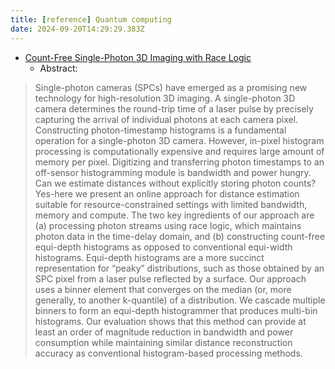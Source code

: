 ```yaml
---
title: [reference] Quantum computing
date: 2024-09-20T14:29:29.383Z
---
```


- [Count-Free Single-Photon 3D Imaging with Race Logic](https://ieeexplore-ieee-org.proxy.lib.utc.edu/abstract/document/10210115)
    -  Abstract:
>Single-photon cameras (SPCs) have emerged as a promising new technology for high-resolution 3D imaging. A single-photon 3D camera determines the round-trip time of a laser pulse by precisely capturing the arrival of individual photons at each camera pixel. Constructing photon-timestamp histograms is a fundamental operation for a single-photon 3D camera. However, in-pixel histogram processing is computationally expensive and requires large amount of memory per pixel. Digitizing and transferring photon timestamps to an off-sensor histogramming module is bandwidth and power hungry. Can we estimate distances without explicitly storing photon counts? Yes-here we present an online approach for distance estimation suitable for resource-constrained settings with limited bandwidth, memory and compute. The two key ingredients of our approach are (a) processing photon streams using race logic, which maintains photon data in the time-delay domain, and (b) constructing count-free equi-depth histograms as opposed to conventional equi-width histograms. Equi-depth histograms are a more succinct representation for “peaky” distributions, such as those obtained by an SPC pixel from a laser pulse reflected by a surface. Our approach uses a binner element that converges on the median (or, more generally, to another k-quantile) of a distribution. We cascade multiple binners to form an equi-depth histogrammer that produces multi-bin histograms. Our evaluation shows that this method can provide at least an order of magnitude reduction in bandwidth and power consumption while maintaining similar distance reconstruction accuracy as conventional histogram-based processing methods.


